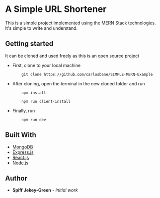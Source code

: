 # A Simple URL Shortener

 This is a simple project implemented using the MERN Stack technologies. It's simple to write and understand.

## Getting started

It can be cloned and used freely as this is an open source project
* First, clone to your local machine
    ```git
        git clone https://github.com/carlosbane/SIMPLE-MERN-Example
    ```
* After cloning, open the terminal in the new cloned folder and run
    ```npm
        npm install

        npm run client-install
    ```
* Finally, run
    ```npm
        npm run dev
    ```

## Built With
* [MongoDB](https://www.mongodb.org)
* [Express.js](https://expressjs.org)
* [React.js](https://reacjs.org)
* [Node.js](https://nodejs.org)

## Author
*  **Spiff Jekey-Green** - *initial work*